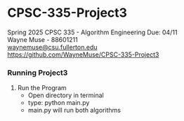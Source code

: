 # CPSC-335-Project3
Spring 2025 CPSC 335 - Algorithm Engineering Due: 04/11 <br />
Wayne Muse - 88601211 <br />
waynemuse@csu.fullerton.edu <br />
https://github.com/WayneMuse/CPSC-335-Project3 <br />

### Running Project3
1. Run the Program
    - Open directory in terminal
    - type: python main.py
    - main.py will run both algorithms